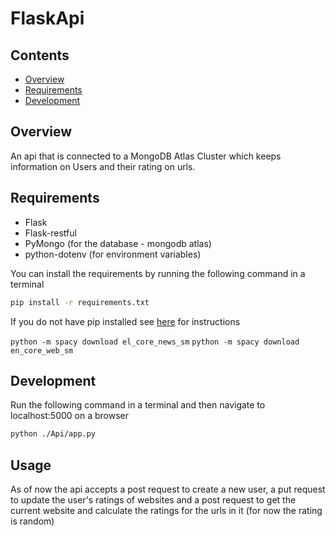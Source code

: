 # FlaskApi

## Contents

- [Overview](#overview)
- [Requirements](#requirements)
- [Development](#development)

## Overview

An api that is connected to a MongoDB Atlas Cluster which keeps information on Users and their rating on urls.

## Requirements

- Flask
- Flask-restful
- PyMongo (for the database - mongodb atlas)
- python-dotenv (for environment variables)

You can install the requirements by running the following command in a terminal

```bash
pip install -r requirements.txt
```

If you do not have pip installed see [here](https://pip.pypa.io/en/stable/installation/) for instructions

`python -m spacy download el_core_news_sm`
`python -m spacy download en_core_web_sm`
## Development

Run the following command in a terminal and then navigate to localhost:5000 on a browser

```bash
python ./Api/app.py
```

## Usage

As of now the api accepts a post request to create a new user, a put request to update the user's ratings of websites and a post request to get the current website and calculate the ratings for the urls in it (for now the rating is random)
